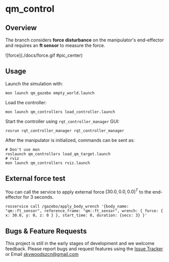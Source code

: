 # qm_control

## Overview

The branch considers **force disturbance** on the manipulator's end-effector and requires an **ft sensor** to measure the force.

![force](./docs/force.gif #pic_center)

## Usage

Launch the simulation with:

```
mon launch qm_gazebo empty_world.launch
```

Load the controller:

```
mon launch qm_controllers load_controller.launch
```

Start the controller using `rqt_controller_manager` GUI:

```
rosrun rqt_controller_manager rqt_controller_manager
```

After the manipulator is initialized, commands can be sent as:

```
# Don't use mon
roslaunch qm_controllers load_qm_target.launch 
# rviz
mon launch qm_controllers rviz.launch
```

## External force test

You can call the service to apply external force $[30.0, 0.0, 0.0]^T$ to the end-effector for 3 seconds.

```
rosservice call /gazebo/apply_body_wrench '{body_name: "qm::ft_sensor", reference_frame: "qm::ft_sensor", wrench: { force: { x: 30.0, y: 0, z: 0 } }, start_time: 0, duration: {secs: 3} }'
```

## Bugs & Feature Requests

This project is still in the early stages of development and we welcome feedback.  Please report bugs and request features using the [Issue Tracker](https://github.com/skywoodsz/qm_control/issues) or Email skywoodszcn@gmail.com
